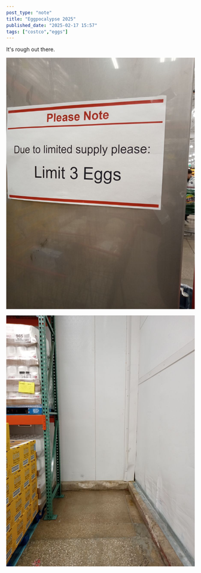 ```yaml
---
post_type: "note" 
title: "Eggpocalypse 2025"
published_date: "2025-02-17 15:57"
tags: ["costco","eggs"]
---
```


It's rough out there. 

![Image of sign saying Limit 3 Eggs](../images/feed/eggs-limit.jpg)

![Image of empty shelves in warehouse](../images/feed//empty-eggs.jpg)

